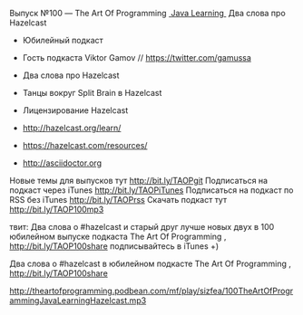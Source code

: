 
Выпуск №100 — The Art Of Programming [ Java Learning ]() Два слова про Hazelcast

+ Юбилейный подкаст 
+ Гость подкаста Viktor Gamov // https://twitter.com/gamussa
+ Два слова про Hazelcast
+ Танцы вокруг Split Brain в Hazelcast
+ Лицензирование Hazelcast

+ http://hazelcast.org/learn/
+ https://hazelcast.com/resources/
+ http://asciidoctor.org

Новые темы для выпусков тут http://bit.ly/TAOPgit
Подписаться на подкаст через iTunes http://bit.ly/TAOPiTunes
Подписаться на подкаст по RSS без iTunes http://bit.ly/TAOPrss
Скачать подкаст тут http://bit.ly/TAOP100mp3

твит: 
Два слова о #hazelcast и старый друг лучше новых двух в 100 юбилейном выпуске подкаста The Art Of Programming , http://bit.ly/TAOP100share подписывайтесь в iTunes +)

Два слова о #hazelcast в юбилейном подкасте The Art Of Programming , http://bit.ly/TAOP100share

http://theartofprogramming.podbean.com/mf/play/sizfea/100TheArtOfProgrammingJavaLearningHazelcast.mp3

